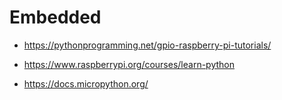 # Embedded

* https://pythonprogramming.net/gpio-raspberry-pi-tutorials/
* https://www.raspberrypi.org/courses/learn-python

* https://docs.micropython.org/

